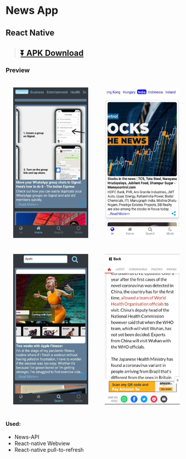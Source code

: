 # News App
## React Native

>## [⏬ APK Download](app-armeabi-v7a-release.apk?raw=true)
### Preview
<p>
<img src="Preview/IMG_3.jpg" height= 400 width=200 style="margin:20px">
<img src="Preview/IMG_1.jpg" height= 400 width=200 style="margin:20px">
<img src="Preview/IMG_2.jpg" height= 400 width=200 style="margin:20px">
<img src="Preview/IMG_5.jpg" height= 400 width=200 style="margin:20px"> 
</p>

#### Used:
* News-API 
* React-native Webview
* React-native pull-to-refresh
